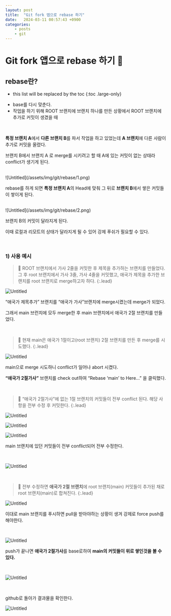 ```yaml
---
layout: post
title:  "Git fork 앱으로 rebase 하기"
date:   2024-03-11 00:57:43 +0900
categories: 
    - posts
    - git
---
```


# Git fork 앱으로 rebase 하기 🧨

## rebase란?

* this list will be replaced by the toc
{:toc .large-only}

- base를 다시 맞춘다.
- 작업을 하기 위해 ROOT 브랜치에 브랜치 하나를 만든 상황에서 ROOT 브랜치에 추가로 커밋이 생겼을 때

<br/>

**특정 브랜치 A**에서 **다른 브랜치 B**를 파서 작업을 하고 있었는데 **A 브랜치**에 다른 사람이 추가로 커밋을 올렸다.

브랜치 B에서 브랜치 A 로 merge를 시키려고 할 때 A에 있는 커밋이 없는 상태라 conflict가 생기게 된다.

<br/>
![Untitled](/assets/img/git/rebase/1.png)

rebase를 하게 되면 **특정 브랜치 A**의 Head에 맞춰 그 뒤로 **브랜치 B**에서 쌓은 커밋들이 쌓이게 된다. 

<br/>
![Untitled](/assets/img/git/rebase/2.png)

브랜치 B의 커밋이 달라지게 된다.

이때 로컬과 리모트의 상태가 달라지게 될 수 있어 강제 푸쉬가 필요할 수 있다.

<br/>

### 1) 사용 예시


> 💫 ROOT 브랜치에서 가사 2줄을 커밋한 후 제목을 추가하는 브랜치를 만들었다.
그 후 root 브랜치에서 가사 3줄, 가사 4줄을 커밋했고,
애국가 제목을 추가한 브랜치를 root 브랜치로 merge하고자 하다.
{:.lead}

![Untitled](/assets/img/git/rebase/3.png)

“애국가 제목추가” 브랜치를 “애국가 가사”브랜치에 merge시켰는데 merge가 되었다.

그래서 main 브런치에 모두 merge한 후 main 브랜치에서 애국가 2절 브랜치를 만들었다.

<br/>

> 💫 현재 main은 애국가 1절이고(root 브랜치) 2절 브랜치를 만든 후 merge를 시도했다.
{:.lead}

![Untitled](/assets/img/git/rebase/4.png)

main으로 merge 시도하니 conflict가 일어나 abort 시켰다.

**“애국가 2절가사”** 브랜치를 check out하여 “Rebase ‘main’ to Here…” 을 클릭했다.

<br/>

> 💫 “애국가 2절가사”에 없는 1절 브랜치의 커밋들이 전부 conflict 된다.
해당 사항을 전부 수정 후 커밋한다.
{:.lead}

![Untitled](/assets/img/git/rebase/5.png)

![Untitled](/assets/img/git/rebase/6.png)

![Untitled](/assets/img/git/rebase/7.png)

main 브랜치에 있던 커밋들이 전부 conflict되어 전부 수정한다.

<br/>

![Untitled](/assets/img/git/rebase/8.png)

<br/>

>💫 전부 수정하면 **애국가 2절 브랜치**에 root 브랜치(main) 커밋들이 추가된 채로 root 브랜치(main)로 합쳐진다.
{:.lead}

![Untitled](/assets/img/git/rebase/9.png)

이대로 main 브랜치를 푸시하면 pull을 받아야하는 상황이 생겨 강제로 force push를 해야한다.

<br/>

![Untitled](/assets/img/git/rebase/10.png)

push가 끝나면 **애국가 2절가사**를 base로하여 **main의 커밋들이 위로 쌓인것을 볼 수 있다.**

<br/>

![Untitled](/assets/img/git/rebase/11.png)

<br/>

github로 돌아가 결과물을 확인한다.

![Untitled](/assets/img/git/rebase/12.png)
